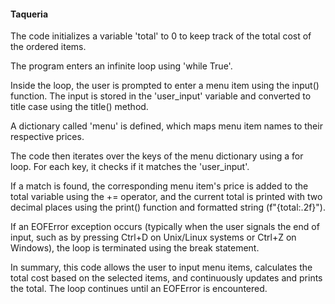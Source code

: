 #### Taqueria
The code initializes a variable 'total' to 0 to keep track of the total cost of the ordered items.

The program enters an infinite loop using 'while True'.

Inside the loop, the user is prompted to enter a menu item using the input() function. The input is stored in the 'user_input' variable and converted to title case using the title() method.

A dictionary called 'menu' is defined, which maps menu item names to their respective prices.

The code then iterates over the keys of the menu dictionary using a for loop. For each key, it checks if it matches the 'user_input'.

If a match is found, the corresponding menu item's price is added to the total variable using the += operator, and the current total is printed with two decimal places using the print() function and formatted string (f"{total:.2f}").

If an EOFError exception occurs (typically when the user signals the end of input, such as by pressing Ctrl+D on Unix/Linux systems or Ctrl+Z on Windows), the loop is terminated using the break statement.

In summary, this code allows the user to input menu items, calculates the total cost based on the selected items, and continuously updates and prints the total. The loop continues until an EOFError is encountered.